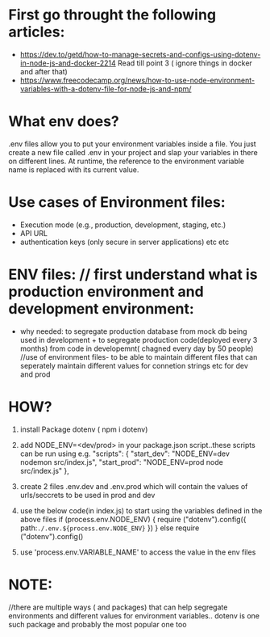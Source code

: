 # First go throught the following articles:
-  https://dev.to/getd/how-to-manage-secrets-and-configs-using-dotenv-in-node-js-and-docker-2214
    Read till point 3 ( ignore things in docker and after that)
- https://www.freecodecamp.org/news/how-to-use-node-environment-variables-with-a-dotenv-file-for-node-js-and-npm/

# What env does?
.env files allow you to put your environment variables inside a file. You just create a new file called .env in your project and slap your variables in there on different lines. At runtime, the reference to the environment variable name is replaced with its current value.


# Use cases of Environment files:
- Execution mode (e.g., production, development, staging, etc.)
- API URL
- authentication keys (only secure in server applications)
etc etc

# ENV files: // first understand what is production environment and development environment:

- why needed: to segregate production database from mock db being used in development + to segregate production code(deployed every 3 months) from code in developemnt( chagned every day by 50 people) //use of environment files- to be able to maintain different files that can seperately maintain different values for connetion strings etc for dev and prod


# HOW?

1. install Package dotenv ( npm i dotenv)

2. add NODE_ENV=<dev/prod> in your package.json script..these scripts can be run using <npm run scriptName>
 e.g.  "scripts": {
    "start_dev": "NODE_ENV=dev nodemon src/index.js",
    "start_prod": "NODE_ENV=prod node src/index.js"
  },

3. create 2 files .env.dev and .env.prod which will contain the values of urls/seccrets to be used in prod and dev

4. use the below code(in index.js) to start using the variables defined in the above files 
            if (process.env.NODE_ENV) {
            require ("dotenv").config({
                  path:`./.env.${process.env.NODE_ENV}`
            })
            } else require ("dotenv").config()

5. use 'process.env.VARIABLE_NAME' to access the value in the env files

# NOTE:
//there are multiple ways ( and packages) that can help segregate environments and different values for environment variables.. dotenv is one such package and probably the most popular one too